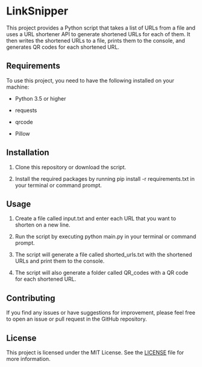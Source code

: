 # LinkSnipper

This project provides a Python script that takes a list of URLs from a file and uses a URL shortener API to generate shortened URLs for each of them. It then writes the shortened URLs to a file, prints them to the console, and generates QR codes for each shortened URL.

## Requirements

To use this project, you need to have the following installed on your machine:

- Python 3.5 or higher

- requests

- qrcode

- Pillow

## Installation

1. Clone this repository or download the script.

2. Install the required packages by running pip install -r requirements.txt in your terminal or command prompt.

## Usage

1. Create a file called input.txt and enter each URL that you want to shorten on a new line.

2. Run the script by executing python main.py in your terminal or command prompt.

3. The script will generate a file called shorted_urls.txt with the shortened URLs and print them to the console.

4. The script will also generate a folder called QR_codes with a QR code for each shortened URL.

## Contributing

If you find any issues or have suggestions for improvement, please feel free to open an issue or pull request in the GitHub repository.

## License

This project is licensed under the MIT License. See the [LICENSE](./LICENSE) file for more information.